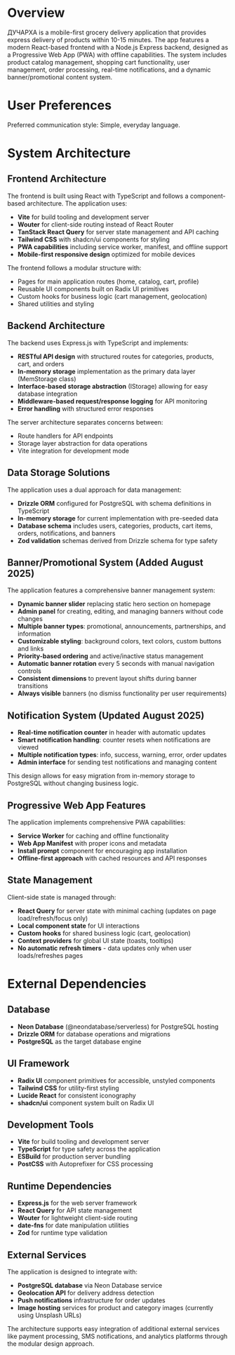 # Overview

ДУЧАРХА is a mobile-first grocery delivery application that provides express delivery of products within 10-15 minutes. The app features a modern React-based frontend with a Node.js Express backend, designed as a Progressive Web App (PWA) with offline capabilities. The system includes product catalog management, shopping cart functionality, user management, order processing, real-time notifications, and a dynamic banner/promotional content system.

# User Preferences

Preferred communication style: Simple, everyday language.

# System Architecture

## Frontend Architecture
The frontend is built using React with TypeScript and follows a component-based architecture. The application uses:
- **Vite** for build tooling and development server
- **Wouter** for client-side routing instead of React Router
- **TanStack React Query** for server state management and API caching
- **Tailwind CSS** with shadcn/ui components for styling
- **PWA capabilities** including service worker, manifest, and offline support
- **Mobile-first responsive design** optimized for mobile devices

The frontend follows a modular structure with:
- Pages for main application routes (home, catalog, cart, profile)
- Reusable UI components built on Radix UI primitives
- Custom hooks for business logic (cart management, geolocation)
- Shared utilities and styling

## Backend Architecture
The backend uses Express.js with TypeScript and implements:
- **RESTful API design** with structured routes for categories, products, cart, and orders
- **In-memory storage** implementation as the primary data layer (MemStorage class)
- **Interface-based storage abstraction** (IStorage) allowing for easy database integration
- **Middleware-based request/response logging** for API monitoring
- **Error handling** with structured error responses

The server architecture separates concerns between:
- Route handlers for API endpoints
- Storage layer abstraction for data operations
- Vite integration for development mode

## Data Storage Solutions
The application uses a dual approach for data management:
- **Drizzle ORM** configured for PostgreSQL with schema definitions in TypeScript
- **In-memory storage** for current implementation with pre-seeded data
- **Database schema** includes users, categories, products, cart items, orders, notifications, and banners
- **Zod validation** schemas derived from Drizzle schema for type safety

## Banner/Promotional System (Added August 2025)
The application features a comprehensive banner management system:
- **Dynamic banner slider** replacing static hero section on homepage
- **Admin panel** for creating, editing, and managing banners without code changes
- **Multiple banner types**: promotional, announcements, partnerships, and information
- **Customizable styling**: background colors, text colors, custom buttons and links
- **Priority-based ordering** and active/inactive status management
- **Automatic banner rotation** every 5 seconds with manual navigation controls
- **Consistent dimensions** to prevent layout shifts during banner transitions
- **Always visible** banners (no dismiss functionality per user requirements)

## Notification System (Updated August 2025)
- **Real-time notification counter** in header with automatic updates
- **Smart notification handling**: counter resets when notifications are viewed
- **Multiple notification types**: info, success, warning, error, order updates
- **Admin interface** for sending test notifications and managing content

This design allows for easy migration from in-memory storage to PostgreSQL without changing business logic.

## Progressive Web App Features
The application implements comprehensive PWA capabilities:
- **Service Worker** for caching and offline functionality
- **Web App Manifest** with proper icons and metadata
- **Install prompt** component for encouraging app installation
- **Offline-first approach** with cached resources and API responses

## State Management
Client-side state is managed through:
- **React Query** for server state with minimal caching (updates on page load/refresh/focus only)
- **Local component state** for UI interactions
- **Custom hooks** for shared business logic (cart, geolocation)
- **Context providers** for global UI state (toasts, tooltips)
- **No automatic refresh timers** - data updates only when user loads/refreshes pages

# External Dependencies

## Database
- **Neon Database** (@neondatabase/serverless) for PostgreSQL hosting
- **Drizzle ORM** for database operations and migrations
- **PostgreSQL** as the target database engine

## UI Framework
- **Radix UI** component primitives for accessible, unstyled components
- **Tailwind CSS** for utility-first styling
- **Lucide React** for consistent iconography
- **shadcn/ui** component system built on Radix UI

## Development Tools
- **Vite** for build tooling and development server
- **TypeScript** for type safety across the application
- **ESBuild** for production server bundling
- **PostCSS** with Autoprefixer for CSS processing

## Runtime Dependencies
- **Express.js** for the web server framework
- **React Query** for API state management
- **Wouter** for lightweight client-side routing
- **date-fns** for date manipulation utilities
- **Zod** for runtime type validation

## External Services
The application is designed to integrate with:
- **PostgreSQL database** via Neon Database service
- **Geolocation API** for delivery address detection
- **Push notifications** infrastructure for order updates
- **Image hosting** services for product and category images (currently using Unsplash URLs)

The architecture supports easy integration of additional external services like payment processing, SMS notifications, and analytics platforms through the modular design approach.